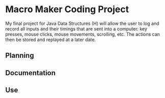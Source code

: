 # Macro Maker Coding Project

My final project for Java Data Structures (H) will allow the user to log and record all inputs and their timings that are sent into a computer: key presses, mouse clicks, mouse movements, scrolling, etc. The actions can then be stored and replayed at a later date.

## Planning


## Documentation

## Use

